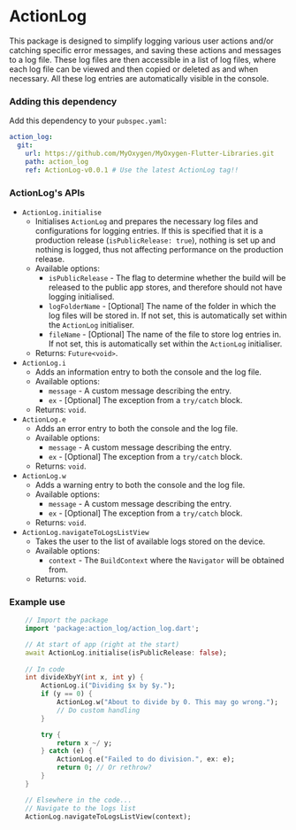# ActionLog

This package is designed to simplify logging various user actions and/or catching specific error messages, and saving these actions and messages to a log file. These log files are then accessible in a list of log files, where each log file can be viewed and then copied or deleted as and when necessary. All these log entries are automatically visible in the console.

### Adding this dependency

Add this dependency to your `pubspec.yaml`:

```yaml
action_log:
  git:
    url: https://github.com/MyOxygen/MyOxygen-Flutter-Libraries.git
    path: action_log
    ref: ActionLog-v0.0.1 # Use the latest ActionLog tag!!
```

### ActionLog's APIs

- `ActionLog.initialise`
  - Initialises `ActionLog` and prepares the necessary log files and configurations for logging entries. If this is specified that it is a production release (`isPublicRelease: true`), nothing is set up and nothing is logged, thus not affecting performance on the production release.
  - Available options:
    - `isPublicRelease` - The flag to determine whether the build will be released to the public app stores, and therefore should not have logging initialised.
    - `logFolderName` - [Optional] The name of the folder in which the log files will be stored in. If not set, this is automatically set within the `ActionLog` initialiser.
    - `fileName` - [Optional] The name of the file to store log entries in. If not set, this is automatically set within the `ActionLog` initialiser.
  - Returns: `Future<void>`.
- `ActionLog.i`
  - Adds an information entry to both the console and the log file.
  - Available options:
    - `message` - A custom message describing the entry.
    - `ex` - [Optional] The exception from a `try/catch` block.
  - Returns: `void`.
- `ActionLog.e`
  - Adds an error entry to both the console and the log file.
  - Available options:
    - `message` - A custom message describing the entry.
    - `ex` - [Optional] The exception from a `try/catch` block.
  - Returns: `void`.
- `ActionLog.w`
  - Adds a warning entry to both the console and the log file.
  - Available options:
    - `message` - A custom message describing the entry.
    - `ex` - [Optional] The exception from a `try/catch` block.
  - Returns: `void`.
- `ActionLog.navigateToLogsListView`
  - Takes the user to the list of available logs stored on the device.
  - Available options:
    - `context` - The `BuildContext` where the `Navigator` will be obtained from.
  - Returns: `void`.

### Example use

```dart
    // Import the package
    import 'package:action_log/action_log.dart';

    // At start of app (right at the start)
    await ActionLog.initialise(isPublicRelease: false);
    
    // In code
    int divideXbyY(int x, int y) {
        ActionLog.i("Dividing $x by $y.");
        if (y == 0) {
            ActionLog.w("About to divide by 0. This may go wrong.");
            // Do custom handling
        }

        try {
            return x ~/ y;
        } catch (e) {
            ActionLog.e("Failed to do division.", ex: e);
            return 0; // Or rethrow?
        }
    }

    // Elsewhere in the code...
    // Navigate to the logs list
    ActionLog.navigateToLogsListView(context);
```
